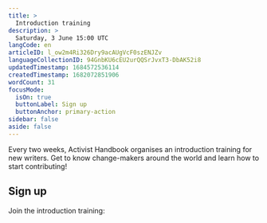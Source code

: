 ```yaml
---
title: >
  Introduction training
description: >
  Saturday, 3 June 15:00 UTC
langCode: en
articleID: l_ow2m4Ri326Dry9acAUgVcF0szENJZv
languageCollectionID: 94GnbKU6cEU2urQQSrJvxT3-DbAK52i8
updatedTimestamp: 1684572536114
createdTimestamp: 1682072851906
wordCount: 31
focusMode: 
  isOn: true
  buttonLabel: Sign up
  buttonAnchor: primary-action
sidebar: false
aside: false
---
```


Every two weeks, Activist Handbook organises an introduction training for new writers. Get to know change-makers around the world and learn how to start contributing!

<action-signup tags="newsletter,introduction-training" redirect="/next-steps/signup-introduction-training" buttonlabel="Sign up"><h2>Sign up</h2><p>Join the introduction training:</p></action-signup>
